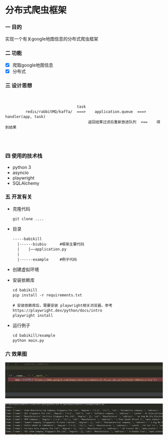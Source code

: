 # 分布式爬虫框架 

### 一 目的 

实现一个有关google地图信息的分布式爬虫框架

### 二 功能 

- [x]  爬取google地图信息
- [x] 分布式

### 三 设计思想  

```


                                task                              
         redis/rabbitMQ/kaffa/  ===>    application.queue  ===>  handler(app, task)
                                     返回结果过滤后重新放进队列  <==    得到结果




```





### 四 使用的技术栈  

- python 3
- asyncio
- playwright
- SQLAlchemy 

### 五 开发有关  

- 克隆代码 

  ```
  git clone ....
  ```

- 目录 

  ```
  -----babikill 
    |------biubiu      #框架主要代码 
    |    |——application.py 
    |    
    |------example     #例子代码   
  ```

  

- 创建虚拟环境 

- 安装依赖库 

  ```
  cd babikill
  pip install -r requirements.txt 
  
  # 安装依赖库后，需要安装 playwright相关浏览器，参考https://playwright.dev/python/docs/intro
  playwright install
  
  ```

  

- 运行例子 

  ```
  cd babikill/example
  python main.py
  ```

  



### 六 效果图  

![](data/2.png)

![](data/1.png)





